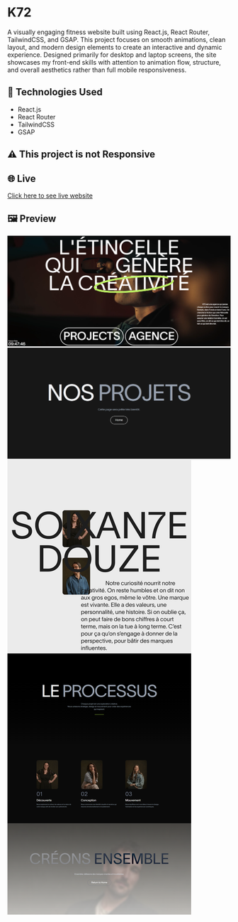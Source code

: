 # K72

A visually engaging fitness website built using React.js, React Router, TailwindCSS, and GSAP. This project focuses on smooth animations, clean layout, and modern design elements to create an interactive and dynamic experience. Designed primarily for desktop and laptop screens, the site showcases my front-end skills with attention to animation flow, structure, and overall aesthetics rather than full mobile responsiveness.

## 🚀 Technologies Used

- React.js
- React Router 
- TailwindCSS
- GSAP

## ⚠️ This project is not Responsive

## 🌐 Live

[Click here to see live website]()

## 🖼️ Preview

![Preview](./src/assets/home.png)
![Preview](./src/assets/projects.png)
![Preview](./src/assets/agence.png)
